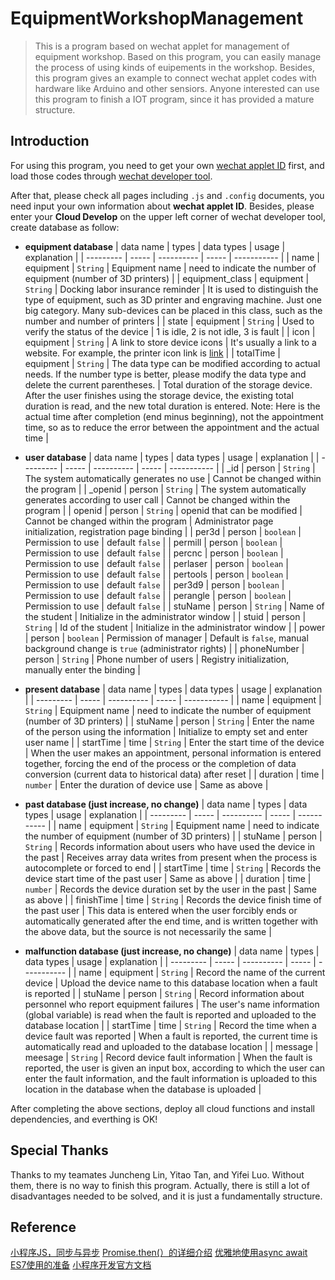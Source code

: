 # EquipmentWorkshopManagement

> This is a program based on wechat applet for management of equipment workshop. Based on this program, you can easily manage the process of using kinds of euipements in the workshop. Besides, this program gives an example to connect wechat applet codes with hardware like Arduino and other sensiors. Anyone interested can use this program to finish a IOT program, since it has provided a mature structure.

## Introduction

For using this program, you need to get your own [wechat applet ID](https://mp.weixin.qq.com/cgi-bin/wx) first, and load those codes through [wechat developer tool](https://developers.weixin.qq.com/miniprogram/dev/devtools/stable.html).  

After that, please check all pages including `.js` and `.config` documents, you need input your own information about **wechat applet ID**. Besides, please enter your **Cloud Develop** on the upper left corner of wechat developer tool, create database as follow:  

- **equipment database**
  | data name | types | data types | usage | explanation |
  | --------- | ----- | ---------- | ----- | ----------- |
  | name | equipment | `String` | Equipment name | need to indicate the number of equipment (number of 3D printers) |
  | equipment_class | equipment | `String` | Docking labor insurance reminder | It is used to distinguish the type of equipment, such as 3D printer and engraving machine. Just one big category. Many sub-devices can be placed in this class, such as the number and number of printers |
  | state | equipment | `String` | Used to verify the status of the device | 1 is idle, 2 is not idle, 3 is fault |
  | icon | equipment | `String` | A link to store device icons | It's usually a link to a website. For example, the printer icon link is [link](https://cdn0.iconfinder.com/data/icons/3d-printing-solid-1/48/3d_printer_printing-512.png) |
  | totalTime | equipment | `String` | The data type can be modified according to actual needs. If the number type is better, please modify the data type and delete the current parentheses. | Total duration of the storage device. After the user finishes using the storage device, the existing total duration is read, and the new total duration is entered. Note: Here is the actual time after completion (end minus beginning), not the appointment time, so as to reduce the error between the appointment and the actual time |
  
- **user database**
  | data name | types | data types | usage | explanation |
  | --------- | ----- | ---------- | ----- | ----------- |
  | \_id | person | `String` | The system automatically generates no use | Cannot be changed within the program |
  | \_openid | person | `String` | The system automatically generates according to user call | Cannot be changed within the program |
  | openid | person | `String` | openid that can be modified | Cannot be changed within the program | Administrator page initialization, registration page binding |
  | per3d | person | `boolean` | Permission to use | default `false` |
  | permill | person | `boolean` | Permission to use | default `false` |
  | percnc | person | `boolean` | Permission to use | default `false` |
  | perlaser | person | `boolean` | Permission to use | default `false` |
  | pertools | person | `boolean` | Permission to use | default `false` |
  | per3d9 | person | `boolean` | Permission to use | default `false` |
  | perangle | person | `boolean` | Permission to use | default `false` |
  | stuName | person | `String` | Name of the student | Initialize in the administrator window |
  | stuid | person | `String` | Id of the student | Initialize in the administrator window |
  | power | person | `boolean` | Permission of manager | Default is `false`, manual background change is `true` (administrator rights) |
  | phoneNumber | person | `String` | Phone number of users | Registry initialization, manually enter the binding |
  
- **present database**
  | data name | types | data types | usage | explanation |
  | --------- | ----- | ---------- | ----- | ----------- |
  | name | equipment | `String` | Equipment name | need to indicate the number of equipment (number of 3D printers) |
  | stuName | person | `String` | Enter the name of the person using the information | Initialize to empty set and enter user name |
  | startTime | time | `String` | Enter the start time of the device | When the user makes an appointment, personal information is entered together, forcing the end of the process or the completion of data conversion (current data to historical data) after reset |
  | duration | time | `number` | Enter the duration of device use | Same as above |
  
- **past database (just increase, no change)**
  | data name | types | data types | usage | explanation |
  | --------- | ----- | ---------- | ----- | ----------- |
  | name | equipment | `String` | Equipment name | need to indicate the number of equipment (number of 3D printers) |
  | stuName | person | `String` | Records information about users who have used the device in the past | Receives array data writes from present when the process is autocomplete or forced to end |
  | startTime | time | `String` | Records the device start time of the past user | Same as above |
  | duration | time | `number` | Records the device duration set by the user in the past | Same as above |
  | finishTime | time | `String` | Records the device finish time of the past user | This data is entered when the user forcibly ends or automatically generated after the end time, and is written together with the above data, but the source is not necessarily the same |
  
- **malfunction database (just increase, no change)**
  | data name | types | data types | usage | explanation |
  | --------- | ----- | ---------- | ----- | ----------- |
  | name | equipment | `String` | Record the name of the current device | Upload the device name to this database location when a fault is reported |
  | stuName | person | `String` | Record information about personnel who report equipment failures | The user's name information (global variable) is read when the fault is reported and uploaded to the database location |
  | startTime | time | `String` | Record the time when a device fault was reported | When a fault is reported, the current time is automatically read and uploaded to the database location |
  | message | meesage | `String` | Record device fault information | When the fault is reported, the user is given an input box, according to which the user can enter the fault information, and the fault information is uploaded to this location in the database when the database is uploaded |
  
After completing the above sections, deploy all cloud functions and install dependencies, and everthing is OK!

## Special Thanks

Thanks to my teamates Juncheng Lin, Yitao Tan, and Yifei Luo. Without them, there is no way to finish this program. Actually, there is still a lot of disadvantages needed to be solved, and it is just a fundamentally structure. 

## Reference

[小程序JS，同步与异步](https://www.bilibili.com/video/BV1iT4y1f7dY?p=4)
[Promise.then(）的详细介绍](https://blog.csdn.net/chenjie9230/article/details/107129286)
[优雅地使用async await](https://juejin.cn/post/7042586636583960584)
[ES7使用的准备](https://developers.weixin.qq.com/community/develop/article/doc/0008ee7efe4cf0a25799a071c5b013)
[小程序开发官方文档](https://developers.weixin.qq.com/miniprogram/dev/framework/)


  
  



